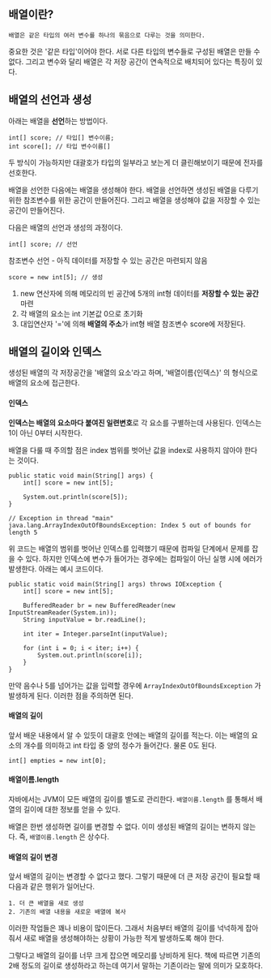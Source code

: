 

## 배열이란?


```
배열은 같은 타입의 여러 변수를 하나의 묶음으로 다루는 것을 의미한다.
```

중요한 것은 '같은 타입'이어야 한다. 서로 다른 타입의 변수들로 구성된 배열은 만들 수 없다. 그리고 변수와 달리 배열은 각 저장 공간이 연속적으로 배치되어 있다는 특징이 있다.


## 배열의 선언과 생성


아래는 배열을 **선언**하는 방법이다.

```
int[] score; // 타입[] 변수이름;
int score[]; // 타입 변수이름[]
```

두 방식이 가능하지만 대괄호가 타입의 일부라고 보는게 더 클린해보이기 때문에 전자를 선호한다.

배열을 선언한 다음에는 배열을 생성해야 한다. 
배열을 선언하면 생성된 배열을 다루기 위한 참조변수를 위한 공간이 만들어진다.
그리고 배열을 생성해야 값을 저장할 수 있는 공간이 만들어진다.


다음은 배열의 선언과 생성의 과정이다.

```
int[] score; // 선언
```

참조변수 선언 - 아직 데이터를 저장할 수 있는 공간은 마련되지 않음


```
score = new int[5]; // 생성
```

1. new 연산자에 의해 메모리의 빈 공간에 5개의 int형 데이터를 **저장할 수 있는 공간** 마련
2.  각 배열의 요소는 int 기본값 0으로 초기화 
3.  대입연산자 '='에 의해 **배열의 주소**가 int형 배열 참조변수 score에 저장된다.


## 배열의 길이와 인덱스


생성된 배열의 각 저장공간을 '배열의 요소'라고 하며, '배열이름{인덱스}' 의 형식으로 배열의 요소에 접근한다.

#### 인덱스

**인덱스는 배열의 요소마다 붙여진 일련변호**로 각  요소를 구별하는데 사용된다. 인덱스는 1이 아닌 0부터 시작한다.

배열을 다룰 때 주의할 점은 index 범위를 벗어난 값을 index로 사용하지 않아야 한다는 것이다.

```
public static void main(String[] args) {
	int[] score = new int[5];

	System.out.println(score[5]);
}

// Exception in thread "main" java.lang.ArrayIndexOutOfBoundsException: Index 5 out of bounds for length 5
```


위 코드는 배열의 범위를 벗어난 인덱스를 입력했기 때문에 컴파일 단계에서 문제를 잡을 수 있다. 하지만 인덱스에 변수가 들어가는 경우에는 컴파일이 아닌 실행 시에 에러가 발생한다. 아래는 예시 코드이다.

```
public static void main(String[] args) throws IOException {  
    int[] score = new int[5];  
  
	BufferedReader br = new BufferedReader(new InputStreamReader(System.in));  
    String inputValue = br.readLine();  
  
    int iter = Integer.parseInt(inputValue);  
  
    for (int i = 0; i < iter; i++) {  
        System.out.println(score[i]);  
    }  
}
```


만약 음수나 5를 넘어가는 값을 입력할 경우에 `ArrayIndexOutOfBoundsException` 가 발생하게 된다. 이러한 점을 주의하면 된다.


#### 배열의 길이
앞서 배운 내용에서 알 수 있듯이 대괄호 안에는 배열의 길이를 적는다. 이는 배열의 요소의 개수를 의미하고 int 타입 중 양의 정수가 들어간다. 물론 0도 된다.

```
int[] empties = new int[0];
```


#### 배열이름.length

자바에서는 JVM이 모든 배열의 길이를 별도로 관리한다. `배열이름.length` 를 통해서 배열의 길이에 대한 정보를 얻을 수 있다.


배열은 한번 생성하면 길이를 변경할 수 없다. 이미 생성된 배열의 길이는 변하지 않는다. 즉, `배열이름.length` 은 상수다.


#### 배열의 길이 변경
앞서 배열의 길이는 변경할 수 없다고 했다. 그렇기 때문에 더 큰 저장 공간이 필요할 때 다음과 같은 행위가 일어난다.

```
1. 더 큰 배열을 새로 생성
2. 기존의 배열 내용을 새로운 배열에 복사
```

이러한 작업들은 꽤나 비용이 많이든다. 그래서 처음부터 배열의 길이를 넉넉하게 잡아줘서 새로 배열을 생성해야하는 상황이 가능한 적게 발생하도록 해야 한다.

그렇다고 배열의 길이를 너무 크게 잡으면 메모리를 낭비하게 된다. 책에 따르면 기존의 2배 정도의 길이로 생성하라고 하는데 여기서 말하는 기존이라는 말에 의미가 모호하다.
